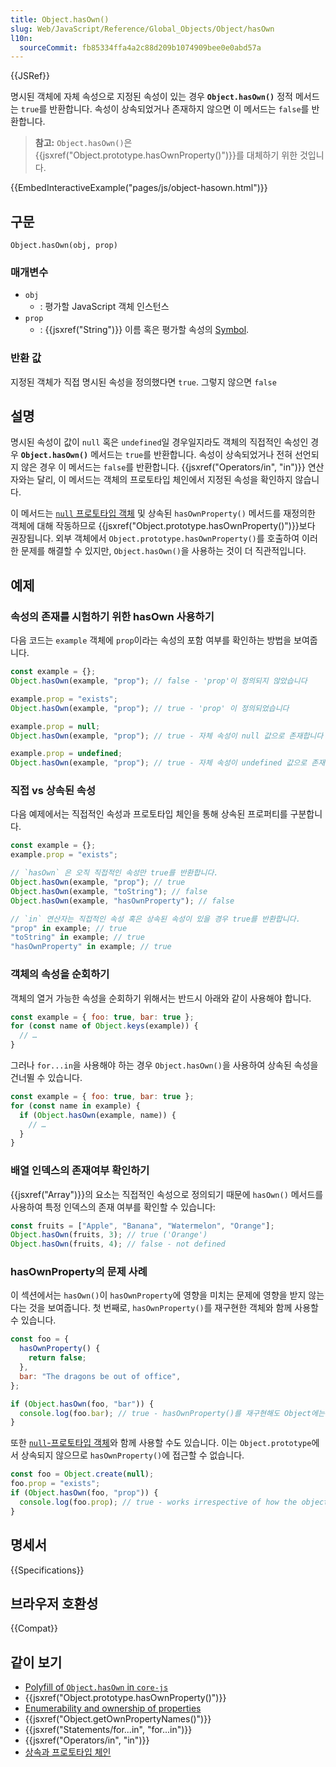 ```yaml
---
title: Object.hasOwn()
slug: Web/JavaScript/Reference/Global_Objects/Object/hasOwn
l10n:
  sourceCommit: fb85334ffa4a2c88d209b1074909bee0e0abd57a
---
```


{{JSRef}}

명시된 객체에 자체 속성으로 지정된 속성이 있는 경우 **`Object.hasOwn()`** 정적 메서드는 `true`를 반환합니다.
속성이 상속되었거나 존재하지 않으면 이 메서드는 `false`를 반환합니다.

> **참고:** `Object.hasOwn()`은 {{jsxref("Object.prototype.hasOwnProperty()")}}를 대체하기 위한 것입니다.

{{EmbedInteractiveExample("pages/js/object-hasown.html")}}

## 구문

```js-nolint
Object.hasOwn(obj, prop)
```

### 매개변수

- `obj`
  - : 평가할 JavaScript 객체 인스턴스
- `prop`
  - : {{jsxref("String")}} 이름 혹은 평가할 속성의 [Symbol](/ko/docs/Web/JavaScript/Reference/Global_Objects/Symbol).

### 반환 값

지정된 객체가 직접 명시된 속성을 정의했다면 `true`. 그렇지 않으면 `false`

## 설명

명시된 속성이 값이 `null` 혹은 `undefined`일 경우일지라도 객체의 직접적인 속성인 경우 **`Object.hasOwn()`** 메서드는 `true`를 반환합니다.
속성이 상속되었거나 전혀 선언되지 않은 경우 이 메서드는 `false`를 반환합니다.
{{jsxref("Operators/in", "in")}} 연산자와는 달리, 이 메서드는 객체의 프로토타입 체인에서 지정된 속성을 확인하지 않습니다.

이 메서드는 [`null` 프로토타입 객체](/ko/docs/Web/JavaScript/Reference/Global_Objects/Object#null-prototype_objects) 및 상속된 `hasOwnProperty()` 메서드를
재정의한 객체에 대해 작동하므로 {{jsxref("Object.prototype.hasOwnProperty()")}}보다 권장됩니다.
외부 객체에서 `Object.prototype.hasOwnProperty()`를 호출하여 이러한 문제를 해결할 수 있지만,
`Object.hasOwn()`을 사용하는 것이 더 직관적입니다.

## 예제

### 속성의 존재를 시험하기 위한 hasOwn 사용하기

다음 코드는 `example` 객체에 `prop`이라는 속성의 포함 여부를 확인하는 방법을 보여줍니다.

```js
const example = {};
Object.hasOwn(example, "prop"); // false - 'prop'이 정의되지 않았습니다

example.prop = "exists";
Object.hasOwn(example, "prop"); // true - 'prop' 이 정의되었습니다

example.prop = null;
Object.hasOwn(example, "prop"); // true - 자체 속성이 null 값으로 존재합니다

example.prop = undefined;
Object.hasOwn(example, "prop"); // true - 자체 속성이 undefined 값으로 존재합니다
```

### 직접 vs 상속된 속성

다음 예제에서는 직접적인 속성과 프로토타입 체인을 통해 상속된 프로퍼티를 구분합니다.

```js
const example = {};
example.prop = "exists";

// `hasOwn` 은 오직 직접적인 속성만 true를 반환합니다.
Object.hasOwn(example, "prop"); // true
Object.hasOwn(example, "toString"); // false
Object.hasOwn(example, "hasOwnProperty"); // false

// `in` 연산자는 직접적인 속성 혹은 상속된 속성이 있을 경우 true를 반환합니다.
"prop" in example; // true
"toString" in example; // true
"hasOwnProperty" in example; // true
```

### 객체의 속성을 순회하기

객체의 열거 가능한 속성을 순회하기 위해서는 반드시 아래와 같이 사용해야 합니다.

```js
const example = { foo: true, bar: true };
for (const name of Object.keys(example)) {
  // …
}
```

그러나 `for...in`을 사용해야 하는 경우 `Object.hasOwn()`을 사용하여 상속된 속성을 건너뛸 수 있습니다.

```js
const example = { foo: true, bar: true };
for (const name in example) {
  if (Object.hasOwn(example, name)) {
    // …
  }
}
```

### 배열 인덱스의 존재여부 확인하기

{{jsxref("Array")}}의 요소는 직접적인 속성으로 정의되기 때문에 `hasOwn()` 메서드를 사용하여 특정 인덱스의 존재 여부를 확인할 수 있습니다:

```js
const fruits = ["Apple", "Banana", "Watermelon", "Orange"];
Object.hasOwn(fruits, 3); // true ('Orange')
Object.hasOwn(fruits, 4); // false - not defined
```

### hasOwnProperty의 문제 사례

이 섹션에서는 `hasOwn()`이 `hasOwnProperty`에 영향을 미치는 문제에 영향을 받지 않는다는 것을 보여줍니다.
첫 번째로, `hasOwnProperty()`를 재구현한 객체와 함께 사용할 수 있습니다.

```js
const foo = {
  hasOwnProperty() {
    return false;
  },
  bar: "The dragons be out of office",
};

if (Object.hasOwn(foo, "bar")) {
  console.log(foo.bar); // true - hasOwnProperty()를 재구현해도 Object에는 영향을 끼치지 않습니다
}
```

또한 [`null`-프로토타입 객체](/ko/docs/Web/JavaScript/Reference/Global_Objects/Object#null-prototype_objects)와 함께 사용할 수도 있습니다.
이는 `Object.prototype`에서 상속되지 않으므로 `hasOwnProperty()`에 접근할 수 없습니다.

```js
const foo = Object.create(null);
foo.prop = "exists";
if (Object.hasOwn(foo, "prop")) {
  console.log(foo.prop); // true - works irrespective of how the object is created.
}
```

## 명세서

{{Specifications}}

## 브라우저 호환성

{{Compat}}

## 같이 보기

- [Polyfill of `Object.hasOwn` in `core-js`](https://github.com/zloirock/core-js#ecmascript-object)
- {{jsxref("Object.prototype.hasOwnProperty()")}}
- [Enumerability and ownership of properties](/ko/docs/Web/JavaScript/Enumerability_and_ownership_of_properties)
- {{jsxref("Object.getOwnPropertyNames()")}}
- {{jsxref("Statements/for...in", "for...in")}}
- {{jsxref("Operators/in", "in")}}
- [상속과 프로토타입 체인](/ko/docs/Web/JavaScript/Inheritance_and_the_prototype_chain)
